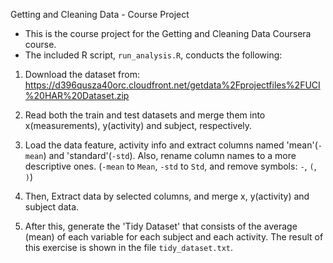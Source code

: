 
Getting and Cleaning Data - Course Project

* This is the course project for the Getting and Cleaning Data Coursera course.
* The included R script, `run_analysis.R`, conducts the following:


1. Download the dataset from: https://d396qusza40orc.cloudfront.net/getdata%2Fprojectfiles%2FUCI%20HAR%20Dataset.zip
2. Read both the train and test datasets and merge them into x(measurements), y(activity) and subject, respectively.
3. Load the data feature, activity info and extract columns named 'mean'(`-mean`) and 'standard'(`-std`).
   Also, rename column names to a more descriptive ones. (`-mean` to `Mean`, `-std` to `Std`, and remove symbols: `-`, `(`, `)`)
4. Then, Extract data by selected columns, and merge x, y(activity) and subject data.

5. After this, generate the 'Tidy Dataset' that consists of the average (mean) of each variable for each subject and each activity.
   The result of this exercise is shown in the file `tidy_dataset.txt`.